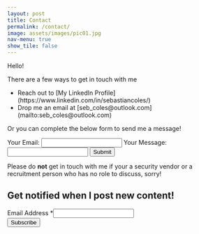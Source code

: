 ```yaml
---
layout: post
title: Contact
permalink: /contact/
image: assets/images/pic01.jpg
nav-menu: true
show_tile: false
---
```


Hello!

There are a few ways to get in touch with me

<ul>
<li>Reach out to [My LinkedIn Profile](https://www.linkedin.com/in/sebastiancoles/)</li>
<li>Drop me an email at [seb_coles@outlook.com](mailto:seb_coles@outlook.com)</li>
</ul>

Or you can complete the below form to send me a message!
<form id="my-form" action="https://formspree.io/f/mnqellgp" method="POST">
  <label>Your Email:</label>
  <input type="email" name="email" />
  <label>Your Message:</label>
  <input type="text" name="message" />
  <button id="my-form-button">Submit</button>
  <p id="my-form-status"></p>
</form>
<!-- Place this script at the end of the body tag -->
<script>
    var form = document.getElementById("my-form");
    
    async function handleSubmit(event) {
      event.preventDefault();
      var status = document.getElementById("my-form-status");
      var data = new FormData(event.target);
      fetch(event.target.action, {
        method: form.method,
        body: data,
        headers: {
            'Accept': 'application/json'
        }
      }).then(response => {
        if (response.ok) {
          status.innerHTML = "Thanks for your submission!";
          form.reset()
        } else {
          response.json().then(data => {
            if (Object.hasOwn(data, 'errors')) {
              status.innerHTML = data["errors"].map(error => error["message"]).join(", ")
            } else {
              status.innerHTML = "Oops! There was a problem submitting your form"
            }
          })
        }
      }).catch(error => {
        status.innerHTML = "Oops! There was a problem submitting your form"
      });
    }
    form.addEventListener("submit", handleSubmit)
</script>

Please do <b>not</b> get in touch with me if your a security vendor or a recruitment person who has no role to discuss, sorry!

<div id="mc_embed_shell">  
  <div id="mc_embed_signup">
		<form action="https://github.us17.list-manage.com/subscribe/post?u=80b0f43ee17c66803c91437ca&amp;id=b88b46a818&amp;f_id=003e28e1f0" method="post" id="mc-embedded-subscribe-form" name="mc-embedded-subscribe-form" class="validate" target="_self" novalidate="">
						<h2>Get notified when I post new content!</h2>
						<div class="mc-field-group"><label for="mce-EMAIL">Email Address <span class="asterisk">*</span></label><input type="email" name="EMAIL" class="required email" id="mce-EMAIL" required="" value=""></div>
						<div id="mce-responses" class="clear foot">
							<div class="response" id="mce-error-response" style="display: none;"></div>
							<div class="response" id="mce-success-response" style="display: none;"></div>
						</div>
					<div aria-hidden="true" style="position: absolute; left: -5000px;">
						/* real people should not fill this in and expect good things - do not remove this or risk form bot signups */
						<input type="text" name="b_80b0f43ee17c66803c91437ca_b88b46a818" tabindex="-1" value="">
					</div>
						<div class="optionalParent">
							<div class="clear foot">
								<input type="submit" name="subscribe" id="mc-embedded-subscribe" class="button" value="Subscribe">
							</div>
						</div>
					</div>
				</form>
				</div>
				</div>	